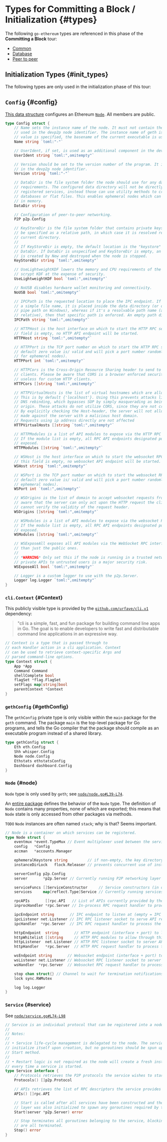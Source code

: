 # Types for Committing a Block / Initialization {#types}
The following `go-ethereum` types are referenced in this phase of the **Committing a Block** tour:

 * [Common](/Types/common.md)
 * [Database](/Types/database.md)
 * [Peer to peer](/Types/p2p.md)

## Initialization Types {#init_types}
The following types are only used in the initialization phase of this tour:

## `Config` {#config}
[This data structure](https://github.com/ethereum/go-ethereum/blob/master/node/config.go#L49-L150) configures an Ethereum [`Node`](#node). All members are public.

```go
type Config struct {
    // Name sets the instance name of the node. It must not contain the / character and is
    // used in the devp2p node identifier. The instance name of geth is "geth". If no
    // value is specified, the basename of the current executable is used.
    Name string `toml:"-"`

    // UserIdent, if set, is used as an additional component in the devp2p node identifier.
    UserIdent string `toml:",omitempty"`

    // Version should be set to the version number of the program. It is used
    // in the devp2p node identifier.
    Version string `toml:"-"`

    // DataDir is the file system folder the node should use for any data storage
    // requirements. The configured data directory will not be directly shared with
    // registered services, instead those can use utility methods to create/access
    // databases or flat files. This enables ephemeral nodes which can fully reside
    // in memory.
    DataDir string

    // Configuration of peer-to-peer networking.
    P2P p2p.Config

    // KeyStoreDir is the file system folder that contains private keys. The directory can
    // be specified as a relative path, in which case it is resolved relative to the
    // current directory.
    //
    // If KeyStoreDir is empty, the default location is the "keystore" subdirectory of
    // DataDir. If DataDir is unspecified and KeyStoreDir is empty, an ephemeral directory
    // is created by New and destroyed when the node is stopped.
    KeyStoreDir string `toml:",omitempty"`

    // UseLightweightKDF lowers the memory and CPU requirements of the key store
    // scrypt KDF at the expense of security.
    UseLightweightKDF bool `toml:",omitempty"`

    // NoUSB disables hardware wallet monitoring and connectivity.
    NoUSB bool `toml:",omitempty"`

    // IPCPath is the requested location to place the IPC endpoint. If the path is
    // a simple file name, it is placed inside the data directory (or on the root
    // pipe path on Windows), whereas if it's a resolvable path name (absolute or
    // relative), then that specific path is enforced. An empty path disables IPC.
    IPCPath string `toml:",omitempty"`

    // HTTPHost is the host interface on which to start the HTTP RPC server. If this
    // field is empty, no HTTP API endpoint will be started.
    HTTPHost string `toml:",omitempty"`

    // HTTPPort is the TCP port number on which to start the HTTP RPC server. The
    // default zero value is/ valid and will pick a port number randomly (useful
    // for ephemeral nodes).
    HTTPPort int `toml:",omitempty"`

    // HTTPCors is the Cross-Origin Resource Sharing header to send to requesting
    // clients. Please be aware that CORS is a browser enforced security, it's fully
    // useless for custom HTTP clients.
    HTTPCors []string `toml:",omitempty"`

    // HTTPVirtualHosts is the list of virtual hostnames which are allowed on incoming requests.
    // This is by default {'localhost'}. Using this prevents attacks like
    // DNS rebinding, which bypasses SOP by simply masquerading as being within the same
    // origin. These attacks do not utilize CORS, since they are not cross-domain.
    // By explicitly checking the Host-header, the server will not allow requests
    // made against the server with a malicious host domain.
    // Requests using ip address directly are not affected
    HTTPVirtualHosts []string `toml:",omitempty"`

    // HTTPModules is a list of API modules to expose via the HTTP RPC interface.
    // If the module list is empty, all RPC API endpoints designated public will be
    // exposed.
    HTTPModules []string `toml:",omitempty"`

    // WSHost is the host interface on which to start the websocket RPC server. If
    // this field is empty, no websocket API endpoint will be started.
    WSHost string `toml:",omitempty"`

    // WSPort is the TCP port number on which to start the websocket RPC server. The
    // default zero value is/ valid and will pick a port number randomly (useful for
    // ephemeral nodes).
    WSPort int `toml:",omitempty"`

    // WSOrigins is the list of domain to accept websocket requests from. Please be
    // aware that the server can only act upon the HTTP request the client sends and
    // cannot verify the validity of the request header.
    WSOrigins []string `toml:",omitempty"`

    // WSModules is a list of API modules to expose via the websocket RPC interface.
    // If the module list is empty, all RPC API endpoints designated public will be
    // exposed.
    WSModules []string `toml:",omitempty"`

    // WSExposeAll exposes all API modules via the WebSocket RPC interface rather
    // than just the public ones.
    //
    // *WARNING* Only set this if the node is running in a trusted network, exposing
    // private APIs to untrusted users is a major security risk.
    WSExposeAll bool `toml:",omitempty"`

    // Logger is a custom logger to use with the p2p.Server.
    Logger log.Logger `toml:",omitempty"`
}
```

### `cli.Context` {#Context}
This publicly visible type is provided by the [`github.com/urfave/cli.v1`](hhttps://github.com/urfave/cli#cli) dependency:
> "cli is a simple, fast, and fun package for building command line apps in Go. The goal is to enable developers to write fast and distributable command line applications in an expressive way.

```go
// Context is a type that is passed through to
// each Handler action in a cli application. Context
// can be used to retrieve context-specific Args and
// parsed command-line options.
type Context struct {
    App *App
    Command Command
    shellComplete bool
    flagSet *flag.FlagSet
    setFlags map[string]bool
    parentContext *Context
}
```

### `gethConfig` {#gethConfig}
The `gethConfig` private type is only visible within the `main` package for the `geth` command. The package `main` is the top-level package for Go programs, and tells the Go compiler that the package should compile as an executable program instead of a shared library.

```go
type gethConfig struct {
    Eth eth.Config
    Shh whisper.Config
    Node node.Config
    Ethstats ethstatsConfig
    Dashboard dashboard.Config
}
```

### `Node` {#node}
`Node` type is only used by `geth`; see [`node/node.go#L39-L74`](https://github.com/ethereum/go-ethereum/blob/master/node/node.go#L39-L74).

An [entire package](https://godoc.org/github.com/ethereum/go-ethereum/node) defines the behavior of the `Node` type. The definition of `Node` contains many properties, none of which are exported; this means that `Node` state is only accessed from other packages via methods.

`TODO` `Node` instances are often named `stack`; why is that? Seems important.

```go
// Node is a container on which services can be registered.
type Node struct {
	eventmux *event.TypeMux // Event multiplexer used between the services of a stack
	config   *Config
	accman   *accounts.Manager

	ephemeralKeystore string         // if non-empty, the key directory that will be removed by Stop
	instanceDirLock   flock.Releaser // prevents concurrent use of instance directory

	serverConfig p2p.Config
	server       *p2p.Server // Currently running P2P networking layer

	serviceFuncs []ServiceConstructor     // Service constructors (in dependency order)
	services     map[reflect.Type]Service // Currently running services

	rpcAPIs       []rpc.API   // List of APIs currently provided by the node
	inprocHandler *rpc.Server // In-process RPC request handler to process the API requests

	ipcEndpoint string       // IPC endpoint to listen at (empty = IPC disabled)
	ipcListener net.Listener // IPC RPC listener socket to serve API requests
	ipcHandler  *rpc.Server  // IPC RPC request handler to process the API requests

	httpEndpoint  string       // HTTP endpoint (interface + port) to listen at (empty = HTTP disabled)
	httpWhitelist []string     // HTTP RPC modules to allow through this endpoint
	httpListener  net.Listener // HTTP RPC listener socket to server API requests
	httpHandler   *rpc.Server  // HTTP RPC request handler to process the API requests

	wsEndpoint string       // Websocket endpoint (interface + port) to listen at (empty = websocket disabled)
	wsListener net.Listener // Websocket RPC listener socket to server API requests
	wsHandler  *rpc.Server  // Websocket RPC request handler to process the API requests

	stop chan struct{} // Channel to wait for termination notifications
	lock sync.RWMutex

	log log.Logger
}
```

### `Service` {#service}
See [`node/service.go#L74-L98`](https://github.com/ethereum/go-ethereum/blob/master/node/service.go#L74-L98)

```go
// Service is an individual protocol that can be registered into a node.
//
// Notes:
//
// • Service life-cycle management is delegated to the node. The service is allowed to
// initialize itself upon creation, but no goroutines should be spun up outside of the
// Start method.
//
// • Restart logic is not required as the node will create a fresh instance
// every time a service is started.
type Service interface {
	// Protocols retrieves the P2P protocols the service wishes to start.
	Protocols() []p2p.Protocol

	// APIs retrieves the list of RPC descriptors the service provides
	APIs() []rpc.API

	// Start is called after all services have been constructed and the networking
	// layer was also initialized to spawn any goroutines required by the service.
	Start(server *p2p.Server) error

	// Stop terminates all goroutines belonging to the service, blocking until they
	// are all terminated.
	Stop() error
}
```
